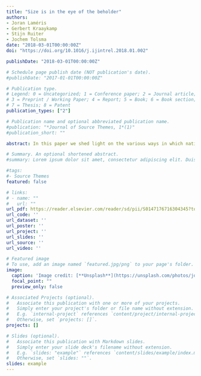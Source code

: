```yaml
---
title: "Size is in the eye of the beholder"
authors:
- Joran Laméris
- Gerbert Kraaykamp
- Stijn Ruiter
- Jochem Tolsma
date: "2018-03-01T00:00:00Z"
doi: "https://doi.org/10.1016/j.ijintrel.2018.01.002"

publishDate: "2018-03-01T00:00:00Z"

# Schedule page publish date (NOT publication's date).
#publishDate: "2017-01-01T00:00:00Z"

# Publication type.
# Legend: 0 = Uncategorized; 1 = Conference paper; 2 = Journal article;
# 3 = Preprint / Working Paper; 4 = Report; 5 = Book; 6 = Book section;
# 7 = Thesis; 8 = Patent
publication_types: ["2"]

# Publication name and optional abbreviated publication name.
#publication: "*Journal of Source Themes, 1*(1)"
#publication_short: ""

abstract: In this paper we shed light on the various ways in which native Dutch estimate the size of the ethnic minority population in their neighbourhood. We formulate hypotheses on how characteristics of the neighbourhood (i.e. objective group sizes, ethnic segregation, economic deprivation and crime), of surrounding neighbourhoods and experiences of interethnic contact and feelings of ethnic threat shape perceptions of the ethnic outgroup size. 

# Summary. An optional shortened abstract.
#summary: Lorem ipsum dolor sit amet, consectetur adipiscing elit. Duis posuere tellus ac convallis placerat. Proin tincidunt magna sed ex sollicitudin condimentum.

#tags:
#- Source Themes
featured: false

# links:
# - name: ""
#   url: ""
url_pdf: https://reader.elsevier.com/reader/sd/pii/S0147176716304345?token=5F6496ED8D029AB79FEAB7681ED421B42FCA13678592025315751D4A23B083B33625C701F2980944DDB8321877EC3108
url_code: ''
url_dataset: ''
url_poster: ''
url_project: ''
url_slides: ''
url_source: ''
url_video: ''

# Featured image
# To use, add an image named `featured.jpg/png` to your page's folder. 
image:
  caption: 'Image credit: [**Unsplash**](https://unsplash.com/photos/jdD8gXaTZsc)'
  focal_point: ""
  preview_only: false

# Associated Projects (optional).
#   Associate this publication with one or more of your projects.
#   Simply enter your project's folder or file name without extension.
#   E.g. `internal-project` references `content/project/internal-project/index.md`.
#   Otherwise, set `projects: []`.
projects: []

# Slides (optional).
#   Associate this publication with Markdown slides.
#   Simply enter your slide deck's filename without extension.
#   E.g. `slides: "example"` references `content/slides/example/index.md`.
#   Otherwise, set `slides: ""`.
slides: example
---
```


